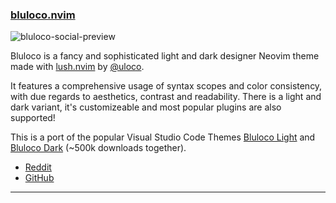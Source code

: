 <h3 id="bluloco.nvim">
  <a href="#bluloco.nvim">
    <span class="icon-text">
      <span class="icon">
        <i class="fa-solid fa-book"></i>
      </span>
    </span>
    <span>bluloco.nvim</span>
  </a>
</h3>

![bluloco-social-preview](https://user-images.githubusercontent.com/8818340/219968669-6af6eb0d-d789-4486-a143-0c68c40968c0.png)

Bluloco is a fancy and sophisticated light and dark designer Neovim theme made with 
[lush.nvim](https://github.com/rktjmp/lush.nvim) by [@uloco](https://github.com/uloco).

It features a comprehensive usage of syntax scopes and color consistency, with due regards to aesthetics, contrast and readability.
There is a light and dark variant, it's customizeable and most popular plugins are also supported!

This is a port of the popular Visual Studio Code Themes [Bluloco Light](https://github.com/uloco/theme-bluloco-light) 
and [Bluloco Dark](https://github.com/uloco/theme-bluloco-dark) (~500k downloads together).

- [Reddit](https://www.reddit.com/r/neovim/comments/10f77rh/bluloconvim_a_fancy_but_yet_sophisticated_neovim/)
- [GitHub](https://github.com/uloco/bluloco.nvim)

---
